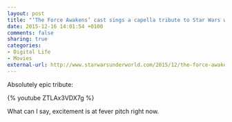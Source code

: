 ```yaml
---
layout: post
title: "‘The Force Awakens’ cast sings a capella tribute to Star Wars with The Roots on ‘The Tonight Show’"
date: 2015-12-16 14:01:54 +0100
comments: false
sharing: true
categories: 
- Digital Life
- Movies
external-url: http://www.starwarsunderworld.com/2015/12/the-force-awakens-cast-sings-a-capella.html
---
```


Absolutely epic tribute:

{% youtube ZTLAx3VDX7g %}

What can I say, excitement is at fever pitch right now.